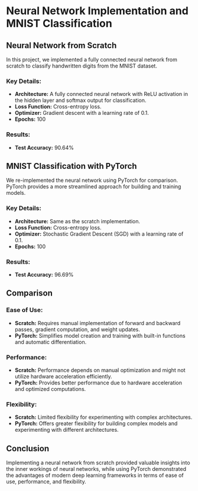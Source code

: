 # Neural Network Implementation and MNIST Classification

## Neural Network from Scratch

In this project, we implemented a fully connected neural network from scratch to classify handwritten digits from the MNIST dataset. 

### Key Details:
- **Architecture:** A fully connected neural network with ReLU activation in the hidden layer and softmax output for classification.
- **Loss Function:** Cross-entropy loss.
- **Optimizer:** Gradient descent with a learning rate of 0.1.
- **Epochs:** 100

### Results:
- **Test Accuracy:** 90.64%

## MNIST Classification with PyTorch

We re-implemented the neural network using PyTorch for comparison. PyTorch provides a more streamlined approach for building and training models.

### Key Details:
- **Architecture:** Same as the scratch implementation.
- **Loss Function:** Cross-entropy loss.
- **Optimizer:** Stochastic Gradient Descent (SGD) with a learning rate of 0.1.
- **Epochs:** 100

### Results:
- **Test Accuracy:** 96.69% 

## Comparison

### Ease of Use:
- **Scratch:** Requires manual implementation of forward and backward passes, gradient computation, and weight updates.
- **PyTorch:** Simplifies model creation and training with built-in functions and automatic differentiation.

### Performance:
- **Scratch:** Performance depends on manual optimization and might not utilize hardware acceleration efficiently.
- **PyTorch:** Provides better performance due to hardware acceleration and optimized computations.

### Flexibility:
- **Scratch:** Limited flexibility for experimenting with complex architectures.
- **PyTorch:** Offers greater flexibility for building complex models and experimenting with different architectures.

## Conclusion

Implementing a neural network from scratch provided valuable insights into the inner workings of neural networks, while using PyTorch demonstrated the advantages of modern deep learning frameworks in terms of ease of use, performance, and flexibility.




